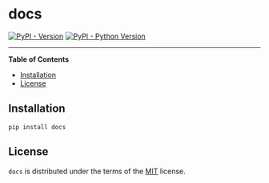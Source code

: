 # docs

[![PyPI - Version](https://img.shields.io/pypi/v/docs.svg)](https://pypi.org/project/docs)
[![PyPI - Python Version](https://img.shields.io/pypi/pyversions/docs.svg)](https://pypi.org/project/docs)

-----

**Table of Contents**

- [Installation](#installation)
- [License](#license)

## Installation

```console
pip install docs
```

## License

`docs` is distributed under the terms of the [MIT](https://spdx.org/licenses/MIT.html) license.

